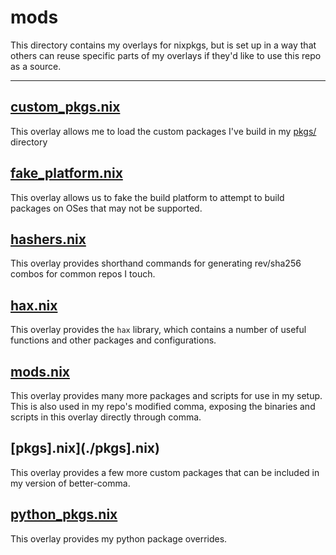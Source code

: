 # mods

This directory contains my overlays for nixpkgs, but is set up in a way that others can reuse specific parts of my overlays if they'd like to use this repo as a source.

---

## [custom_pkgs.nix](./custom_pkgs.nix)

This overlay allows me to load the custom packages I've build in my [pkgs/](../pkgs/) directory

## [fake_platform.nix](./fake_platform.nix)

This overlay allows us to fake the build platform to attempt to build packages on OSes that may not be supported.

## [hashers.nix](./hashers.nix)

This overlay provides shorthand commands for generating rev/sha256 combos for common repos I touch.

## [hax.nix](./hax.nix)

This overlay provides the `hax` library, which contains a number of useful functions and other packages and configurations.

## [mods.nix](./mods.nix)

This overlay provides many more packages and scripts for use in my setup. This is also used in my repo's modified comma, exposing the binaries and scripts in this overlay directly through comma.

## [pkgs].nix](./pkgs].nix)

This overlay provides a few more custom packages that can be included in my version of better-comma.

## [python_pkgs.nix](./python_pkgs.nix)

This overlay provides my python package overrides.
